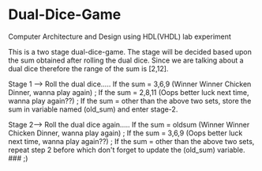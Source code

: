 # Dual-Dice-Game
Computer Architecture and Design using HDL(VHDL) lab experiment

This is a two stage dual-dice-game. The stage will be decided based upon the sum obtained after rolling the dual dice.
Since we are talking about a dual dice therefore the range of the sum is [2,12].

Stage 1 -->
Roll the dual dice.....
If the sum = 3,6,9 (Winner Winner Chicken Dinner, wanna play again) ;
If the sum = 2,8,11 (Oops better luck next time, wanna play again??) ;
If the sum = other than the above two sets, store the sum in variable named (old_sum) and enter stage-2.

Stage 2-->
Roll the dual dice again.....
If the sum = oldsum (Winner Winner Chicken Dinner, wanna play again) ;
If the sum = 3,6,9 (Oops better luck next time, wanna play again??) ;
If the sum = other than the above two sets, repeat step 2 before which don't forget to update the (old_sum) variable. ### ;)
